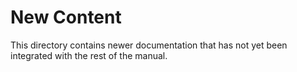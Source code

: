 # New Content

This directory contains newer documentation that has not yet been integrated with the rest of the manual.

